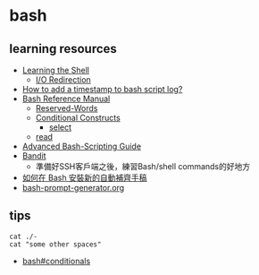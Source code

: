 # bash

## learning resources

* [Learning the Shell](http://linuxcommand.org/lc3_learning_the_shell.php)
    * [I/O Redirection](http://linuxcommand.org/lc3_lts0070.php)
* [How to add a timestamp to bash script log?](https://serverfault.com/questions/310098/how-to-add-a-timestamp-to-bash-script-log)
* [Bash Reference Manual](https://www.gnu.org/software/bash/manual/bash.html)
    * [Reserved-Words](https://www.gnu.org/software/bash/manual/bash.html#Reserved-Words)
    * [Conditional Constructs](https://www.gnu.org/software/bash/manual/bash.html#Conditional-Constructs)
        * [select](https://www.gnu.org/software/bash/manual/bash.html#index-select)
    * [read](https://www.gnu.org/software/bash/manual/html_node/Bash-Builtins.html#index-read)
* [Advanced Bash-Scripting Guide](https://tldp.org/LDP/abs/html/)
* [Bandit](https://overthewire.org/wargames/bandit/)
    * 準備好SSH客戶端之後，練習Bash/shell commands的好地方
* [如何在 Bash 安裝新的自動補齊手稿](https://hhming.moe/post/install-bash-auto-completion/)
* [bash-prompt-generator.org](https://bash-prompt-generator.org/)


## tips

```shell
cat ./-
cat "some other spaces"
```

* [bash#conditionals](https://devhints.io/bash#conditionals)